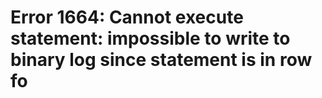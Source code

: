 # Error 1664: Cannot execute statement: impossible to write to binary log since statement is in row fo

